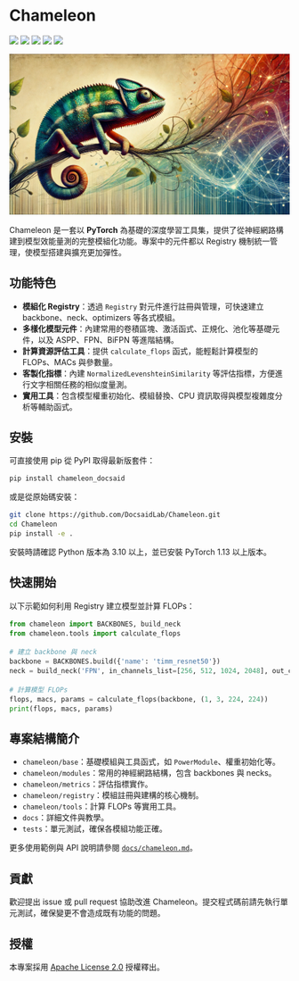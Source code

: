 # Chameleon

<p align="left">
    <a href="./LICENSE"><img src="https://img.shields.io/badge/license-Apache%202-dfd.svg"></a>
    <a href=""><img src="https://img.shields.io/badge/python-3.10+-aff.svg"></a>
    <a href="https://github.com/DocsaidLab/Chameleon/releases"><img src="https://img.shields.io/github/v/release/DocsaidLab/Chameleon?color=ffa"></a>
    <a href="https://pypi.org/project/chameleon_docsaid/"><img src="https://img.shields.io/pypi/v/chameleon_docsaid.svg"></a>
    <a href="https://pypi.org/project/chameleon_docsaid/"><img src="https://img.shields.io/pypi/dm/chameleon_docsaid?color=9cf"></a>
</p>

![title](https://raw.githubusercontent.com/DocsaidLab/Chameleon/refs/heads/main/docs/title.webp)

Chameleon 是一套以 **PyTorch** 為基礎的深度學習工具集，提供了從神經網路構建到模型效能量測的完整模組化功能。專案中的元件都以 Registry 機制統一管理，使模型搭建與擴充更加彈性。

## 功能特色

- **模組化 Registry**：透過 `Registry` 對元件進行註冊與管理，可快速建立 backbone、neck、optimizers 等各式模組。
- **多樣化模型元件**：內建常用的卷積區塊、激活函式、正規化、池化等基礎元件，以及 ASPP、FPN、BiFPN 等進階結構。
- **計算資源評估工具**：提供 `calculate_flops` 函式，能輕鬆計算模型的 FLOPs、MACs 與參數量。
- **客製化指標**：內建 `NormalizedLevenshteinSimilarity` 等評估指標，方便進行文字相關任務的相似度量測。
- **實用工具**：包含模型權重初始化、模組替換、CPU 資訊取得與模型複雜度分析等輔助函式。

## 安裝

可直接使用 pip 從 PyPI 取得最新版套件：

```bash
pip install chameleon_docsaid
```

或是從原始碼安裝：

```bash
git clone https://github.com/DocsaidLab/Chameleon.git
cd Chameleon
pip install -e .
```

安裝時請確認 Python 版本為 3.10 以上，並已安裝 PyTorch 1.13 以上版本。

## 快速開始

以下示範如何利用 Registry 建立模型並計算 FLOPs：

```python
from chameleon import BACKBONES, build_neck
from chameleon.tools import calculate_flops

# 建立 backbone 與 neck
backbone = BACKBONES.build({'name': 'timm_resnet50'})
neck = build_neck('FPN', in_channels_list=[256, 512, 1024, 2048], out_channels=256)

# 計算模型 FLOPs
flops, macs, params = calculate_flops(backbone, (1, 3, 224, 224))
print(flops, macs, params)
```

## 專案結構簡介

- `chameleon/base`：基礎模組與工具函式，如 `PowerModule`、權重初始化等。
- `chameleon/modules`：常用的神經網路結構，包含 backbones 與 necks。
- `chameleon/metrics`：評估指標實作。
- `chameleon/registry`：模組註冊與建構的核心機制。
- `chameleon/tools`：計算 FLOPs 等實用工具。
- `docs`：詳細文件與教學。
- `tests`：單元測試，確保各模組功能正確。

更多使用範例與 API 說明請參閱 [`docs/chameleon.md`](docs/chameleon.md)。

## 貢獻

歡迎提出 issue 或 pull request 協助改進 Chameleon。提交程式碼前請先執行單元測試，確保變更不會造成既有功能的問題。

## 授權

本專案採用 [Apache License 2.0](LICENSE) 授權釋出。
